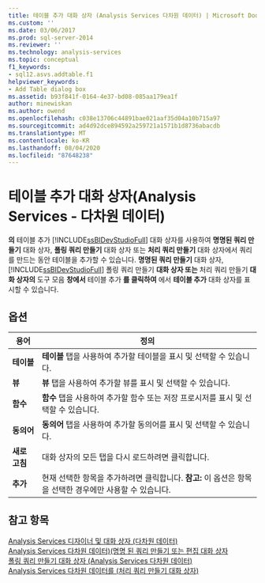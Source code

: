 ```yaml
---
title: 테이블 추가 대화 상자 (Analysis Services 다차원 데이터) | Microsoft Docs
ms.custom: ''
ms.date: 03/06/2017
ms.prod: sql-server-2014
ms.reviewer: ''
ms.technology: analysis-services
ms.topic: conceptual
f1_keywords:
- sql12.asvs.addtable.f1
helpviewer_keywords:
- Add Table dialog box
ms.assetid: b93f841f-0164-4e37-bd08-085aa179ea1f
author: minewiskan
ms.author: owend
ms.openlocfilehash: c038e13706c44891bae021aaf35d04a10b715a97
ms.sourcegitcommit: ad4d92dce894592a259721a1571b1d8736abacdb
ms.translationtype: MT
ms.contentlocale: ko-KR
ms.lasthandoff: 08/04/2020
ms.locfileid: "87648238"
---
```

# <a name="add-table-dialog-box-analysis-services---multidimensional-data"></a>테이블 추가 대화 상자(Analysis Services - 다차원 데이터)
  **의** 테이블 추가 [!INCLUDE[ssBIDevStudioFull](../includes/ssbidevstudiofull-md.md)] 대화 상자를 사용하여 **명명된 쿼리 만들기** 대화 상자, **폴링 쿼리 만들기** 대화 상자 또는 **처리 쿼리 만들기** 대화 상자에서 쿼리를 만드는 동안 테이블을 추가할 수 있습니다. **명명된 쿼리 만들기** 대화 상자, [!INCLUDE[ssBIDevStudioFull](../includes/ssbidevstudiofull-md.md)] 폴링 쿼리 만들기 **대화 상자 또는** 처리 쿼리 만들기 **대화 상자의** 도구 모음 **창에서** 테이블 추가 **를 클릭하여** 에서 **테이블 추가** 대화 상자를 표시할 수 있습니다.  
  
## <a name="options"></a>옵션  
  
|용어|정의|  
|----------|----------------|  
|**테이블**|**테이블** 탭을 사용하여 추가할 테이블을 표시 및 선택할 수 있습니다.|  
|**뷰**|**뷰** 탭을 사용하여 추가할 뷰를 표시 및 선택할 수 있습니다.|  
|**함수**|**함수** 탭을 사용하여 추가할 함수 또는 저장 프로시저를 표시 및 선택할 수 있습니다.|  
|**동의어**|**동의어** 탭을 사용하여 추가할 동의어를 표시 및 선택할 수 있습니다.|  
|**새로 고침**|대화 상자의 모든 탭을 다시 로드하려면 클릭합니다.|  
|**추가**|현재 선택한 항목을 추가하려면 클릭합니다. **참고:**  이 옵션은 항목을 선택한 경우에만 사용할 수 있습니다.|  
  
## <a name="see-also"></a>참고 항목  
 [Analysis Services 디자이너 및 대화 상자 &#40;다차원 데이터&#41;](analysis-services-designers-and-dialog-boxes-multidimensional-data.md)   
 [Analysis Services 다차원 데이터&#41;&#40;명명 된 쿼리 만들기 또는 편집 대화 상자](create-or-edit-named-query-dialog-box-analysis-services-multidimensional-data.md)   
 [폴링 쿼리 만들기 대화 상자 &#40;Analysis Services 다차원 데이터&#41;](create-polling-query-dialog-box-analysis-services-multidimensional-data.md)   
 [Analysis Services 다차원 데이터를 &#40;처리 쿼리 만들기 대화 상자&#41;](create-processing-query-dialog-box-analysis-services-multidimensional-data.md)  
  
  
